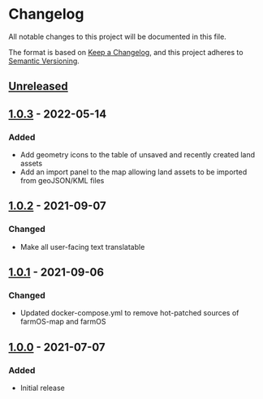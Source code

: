 # Changelog

All notable changes to this project will be documented in this file.

The format is based on [Keep a Changelog](https://keepachangelog.com/en/1.0.0/),
and this project adheres to [Semantic Versioning](https://semver.org/spec/v2.0.0.html).

## [Unreleased]

## [1.0.3] - 2022-05-14

### Added

- Add geometry icons to the table of unsaved and recently created land assets
- Add an import panel to the map allowing land assets to be imported from geoJSON/KML files

## [1.0.2] - 2021-09-07

### Changed

- Make all user-facing text translatable

## [1.0.1] - 2021-09-06

### Changed

- Updated docker-compose.yml to remove hot-patched sources of farmOS-map and farmOS

## [1.0.0] - 2021-07-07

### Added

- Initial release

[unreleased]: https://github.com/symbioquine/farmOS_land_drawing_tool/compare/unbuilt-v1.0.3...HEAD
[1.0.3]: https://github.com/symbioquine/farmOS_land_drawing_tool/compare/unbuilt-v1.0.2...unbuilt-v1.0.3
[1.0.2]: https://github.com/symbioquine/farmOS_land_drawing_tool/compare/unbuilt-v1.0.1...unbuilt-v1.0.2
[1.0.1]: https://github.com/symbioquine/farmOS_land_drawing_tool/compare/unbuilt-v1.0.0...unbuilt-v1.0.1
[1.0.0]: https://github.com/symbioquine/farmOS_land_drawing_tool/releases/tag/unbuilt-v1.0.0
